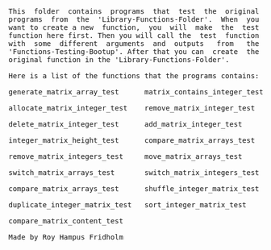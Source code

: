 
<pre>
This  folder  contains  programs  that  test  the  original
programs  from  the  'Library-Functions-Folder'.  When  you
want to create a new  function,  you  will  make  the  test
function here first. Then you will call the  test  function
with  some  different  arguments  and  outputs   from   the
'Functions-Testing-Bootup'. After that you can  create  the
original function in the 'Library-Functions-Folder'.

Here is a list of the functions that the programs contains:

generate_matrix_array_test      matrix_contains_integer_test

allocate_matrix_integer_test    remove_matrix_integer_test

delete_matrix_integer_test      add_matrix_integer_test

integer_matrix_height_test      compare_matrix_arrays_test

remove_matrix_integers_test     move_matrix_arrays_test

switch_matrix_arrays_test       switch_matrix_integers_test

compare_matrix_arrays_test      shuffle_integer_matrix_test

duplicate_integer_matrix_test   sort_integer_matrix_test

compare_matrix_content_test

Made by Roy Hampus Fridholm
</pre>
